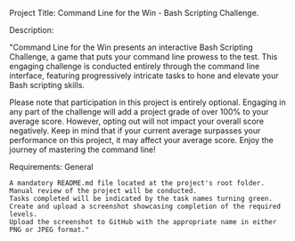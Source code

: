 Project Title: Command Line for the Win - Bash Scripting Challenge.



Description:

"Command Line for the Win presents an interactive Bash Scripting Challenge, a game that puts your command line prowess to the test. This engaging challenge is conducted entirely through the command line interface, featuring progressively intricate tasks to hone and elevate your Bash scripting skills.

Please note that participation in this project is entirely optional. Engaging in any part of the challenge will add a project grade of over 100% to your average score. However, opting out will not impact your overall score negatively. Keep in mind that if your current average surpasses your performance on this project, it may affect your average score. Enjoy the journey of mastering the command line!

Requirements:
General

    A mandatory README.md file located at the project's root folder.
    Manual review of the project will be conducted.
    Tasks completed will be indicated by the task names turning green.
    Create and upload a screenshot showcasing completion of the required levels.
    Upload the screenshot to GitHub with the appropriate name in either PNG or JPEG format."
